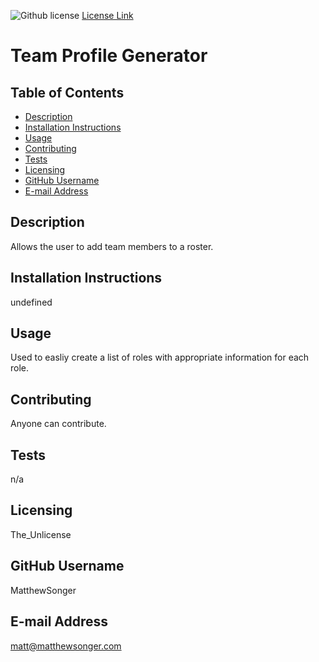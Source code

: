 ![Github license](https://img.shields.io/badge/license-The_Unlicense-blue.svg)
  [License Link](http://choosealicense.com/licenses)

  # Team Profile Generator


  ## Table of Contents
  * [Description](#description)
  * [Installation Instructions](#installation-instructions)
  * [Usage](#usage)
  * [Contributing](#contributing)
  * [Tests](#tests)
  * [Licensing](#licensing)
  * [GitHub Username](#github-username)
  * [E-mail Address](#e-mail-address)
  ## Description
  Allows the user to add team members to a roster.
  
  ## Installation Instructions
  undefined
  
  ## Usage
 Used to easliy create a list of roles with appropriate information for each role.
  
  ## Contributing
  Anyone can contribute.
  
  ## Tests
  n/a
  
  ## Licensing
  The_Unlicense
  
  ## GitHub Username
  MatthewSonger
  
  ## E-mail Address
  matt@matthewsonger.com
